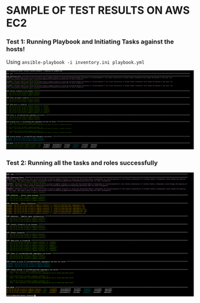 # SAMPLE OF TEST RESULTS ON AWS EC2 


### Test 1: Running Playbook and Initiating Tasks against the hosts!

Using `ansible-playbook -i inventory.ini playbook.yml `

![Running-Playbook-against-Hosts](https://github.com/deepakm925/ansible-webservers-project/blob/main/starter/test-results/screenshot-of-running-playbook-hosts-playbook.png)

### Test 2: Running all the tasks and roles successfully

![Running-Playbook-roles](https://github.com/deepakm925/ansible-webservers-project/blob/main/starter/test-results/all-tasks-%26-roles-run-successfully.png)
